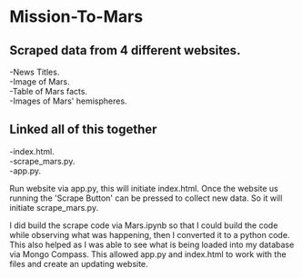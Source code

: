 # Mission-To-Mars

## Scraped data from 4 different websites.

-News Titles.   
-Image of Mars.    
-Table of Mars facts.     
-Images of Mars' hemispheres.     

## Linked all of this together

-index.html.    
-scrape_mars.py.    
-app.py.    


Run website via app.py, this will initiate index.html.  Once the website us running the 'Scrape Button' can be pressed to collect new data.  So it will initiate scrape_mars.py.   

I did build the scrape code via Mars.ipynb so that I could build the code while observing what was happening, then I converted it to a python code. This also helped as I was able to see what is being loaded into my database via Mongo Compass.   This allowed app.py and index.html to work with the files and create an updating website.
